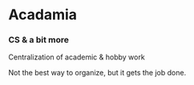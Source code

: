 # Acadamia
### CS & a bit more

Centralization of academic & hobby work

Not the best way to organize, but it gets the job done.